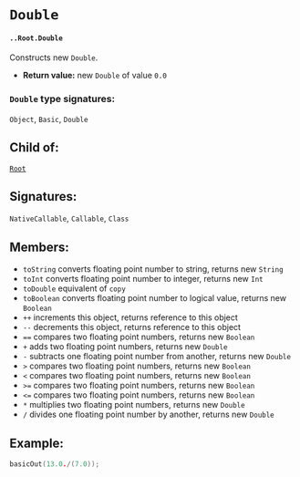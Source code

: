 # `Double`

#### `..Root.Double`

Constructs new `Double`.

* **Return value:** new `Double` of value `0.0`

### `Double` type signatures:

`Object`, `Basic`, `Double`

## Child of:

[`Root`](docs..Root.md)

## Signatures:

`NativeCallable`, `Callable`, `Class`

## Members:

- `toString` converts floating point number to string, returns new `String` 
- `toInt` converts floating point number to integer, returns new `Int`
- `toDouble` equivalent of `copy`
- `toBoolean` converts floating point number to logical value, returns new `Boolean`
- `++` increments this object, returns reference to this object
- `--` decrements this object, returns reference to this object
- `==` compares two floating point numbers, returns new `Boolean`
- `+` adds two floating point numbers, returns new `Double`
- `-` subtracts one floating point number from another, returns new `Double`
- `>` compares two floating point numbers, returns new `Boolean`
- `<` compares two floating point numbers, returns new `Boolean`
- `>=` compares two floating point numbers, returns new `Boolean`
- `<=` compares two floating point numbers, returns new `Boolean`
- `*` multiplies two floating point numbers, returns new `Double`
- `/`  divides one floating point number by another, returns new `Double`

## Example:

```c
basicOut(13.0./(7.0));
```